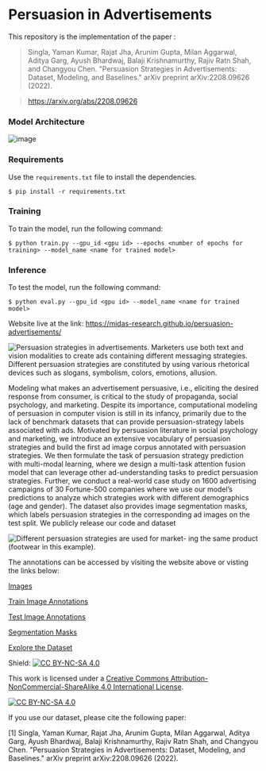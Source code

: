 # Persuasion in Advertisements


This repository is the implementation of the paper :
> Singla, Yaman Kumar, Rajat Jha, Arunim Gupta, Milan Aggarwal, Aditya Garg, Ayush Bhardwaj, Balaji Krishnamurthy, Rajiv Ratn Shah, and Changyou Chen. "Persuasion Strategies in Advertisements: Dataset, Modeling, and Baselines." arXiv preprint arXiv:2208.09626 (2022).

> https://arxiv.org/abs/2208.09626


### Model Architecture
![image](https://github.com/midas-research/persuasion-advertisements/blob/Persuasion-Prediction-Model/Persuasion-Modelling-Code/model/Persuasion%20Arch%20Diag.png)

### Requirements
Use the `requirements.txt` file to install the dependencies.
```
$ pip install -r requirements.txt
```
### Training
To train the model, run the following command:
```
$ python train.py --gpu_id <gpu id> --epochs <number of epochs for training> --model_name <name for trained model>
```
### Inference
To test the model, run the following command:
```
$ python eval.py --gpu_id <gpu id> --model_name <name for trained model>
```


Website live at the link: https://midas-research.github.io/persuasion-advertisements/

![Persuasion strategies in advertisements. Marketers use both text and vision modalities to create ads containing different messaging strategies. Different persuasion strategies are constituted by using various rhetorical devices such as slogans, symbolism, colors, emotions, allusion.](https://github.com/midas-research/persuasion-advertisements/blob/main/img/flowchart.png "Persuasion Strategies present in Advertisements")

Modeling what makes an advertisement persuasive, i.e., eliciting the desired response from consumer, is critical to the study of propaganda, social psychology, and marketing. Despite its importance, computational modeling of persuasion in computer vision is still in its infancy, primarily due to the lack of benchmark datasets that can provide persuasion-strategy labels associated with ads. Motivated by persuasion literature in social psychology and marketing, we introduce an extensive vocabulary of persuasion strategies and build the first ad image corpus annotated with persuasion strategies. We then formulate the task of persuasion strategy prediction with multi-modal learning, where we design a multi-task attention fusion model that can leverage other ad-understanding tasks to predict persuasion strategies. Further, we conduct a real-world case study on 1600 advertising campaigns of 30 Fortune-500 companies where we use our model’s predictions to analyze which strategies work with different demographics (age and gender). The dataset also provides image segmentation masks, which labels persuasion strategies in the corresponding ad images on the test split. We publicly release our code and dataset

![Different persuasion strategies are used for market- ing the same product (footwear in this example).](https://github.com/midas-research/persuasion-advertisements/blob/main/img/description.jpg "Examples of Persuasion Strategies present in Advertisements")

The annotations can be accessed by visiting the website above or visting the links below:

[Images](https://drive.google.com/drive/folders/1UJ-lQHg0IW_9n4zvp5PJanmPaqGmsw0u?usp=sharing)

[Train Image Annotations](https://github.com/midas-research/persuasion-advertisements/blob/Persuasion-Prediction-Model/Persuasion-Modelling-Code/data/annotations_file_train_set.json)

[Test Image Annotations](https://github.com/midas-research/persuasion-advertisements/blob/Persuasion-Prediction-Model/Persuasion-Modelling-Code/data/annotations_test_set.json)

[Segmentation Masks](https://github.com/midas-research/persuasion-advertisements/blob/Persuasion-Prediction-Model/Persuasion-Modelling-Code/segmentation-masks/AnnotationImageSegmentation_Batch_5_.xml)

[Explore the Dataset](https://midas-research.github.io/persuasion-advertisements/CategoryWisePage.html)

Shield: [![CC BY-NC-SA 4.0][cc-by-nc-sa-shield]][cc-by-nc-sa]

This work is licensed under a
[Creative Commons Attribution-NonCommercial-ShareAlike 4.0 International License][cc-by-nc-sa].

[![CC BY-NC-SA 4.0][cc-by-nc-sa-image]][cc-by-nc-sa]

[cc-by-nc-sa]: http://creativecommons.org/licenses/by-nc-sa/4.0/
[cc-by-nc-sa-image]: https://licensebuttons.net/l/by-nc-sa/4.0/88x31.png
[cc-by-nc-sa-shield]: https://img.shields.io/badge/License-CC%20BY--NC--SA%204.0-lightgrey.svg

If you use our dataset, please cite the following paper:

[1] Singla, Yaman Kumar, Rajat Jha, Arunim Gupta, Milan Aggarwal, Aditya Garg, Ayush Bhardwaj, Balaji Krishnamurthy, Rajiv Ratn Shah, and Changyou Chen. "Persuasion Strategies in Advertisements: Dataset, Modeling, and Baselines." arXiv preprint arXiv:2208.09626 (2022).
